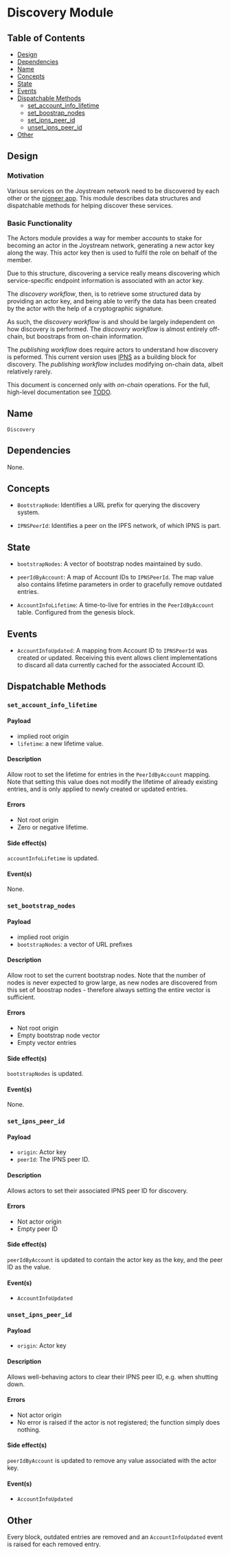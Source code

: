 # Discovery Module

## Table of Contents

- [Design](#design)
- [Dependencies](#dependencies)
- [Name](#name)
- [Concepts](#concepts)
- [State](#state)
- [Events](#events)
- [Dispatchable Methods](#dispatchable-methods)
  - [set_account_info_lifetime](#set_account_info_lifetime)
  - [set_boostrap_nodes](#set_bootstrap_nodes)
  - [set_ipns_peer_id](#set_ipns_peer_id)
  - [unset_ipns_peer_id](#unset_ipns_peer_id)
- [Other](#other)

## Design

### Motivation

Various services on the Joystream network need to be discovered by each other
or the [pioneer app](https://github.com/Joystream/apps). This module describes
data structures and dispatchable methods for helping discover these services.

### Basic Functionality

The Actors module provides a way for member accounts to stake for becoming an
actor in the Joystream network, generating a new actor key along the way. This
actor key then is used to fulfil the role on behalf of the member.

Due to this structure, discovering a service really means discovering which
service-specific endpoint information is associated with an actor key.

The *discovery workflow*, then, is to retrieve some structured data by providing
an actor key, and being able to verify the data has been created by the actor
with the help of a cryptographic signature.

As such, the *discovery workflow* is and should be largely independent on
how discovery is performed. The *discovery workflow* is almost entirely off-chain,
but boostraps from on-chain information.

The *publishing workflow* does require actors to understand how discovery is
peformed. This current version uses [IPNS](https://docs.ipfs.io/guides/concepts/ipns/)
as a building block for discovery. The *publishing workflow* includes modifying
on-chain data, albeit relatively rarely.

This document is concerned only with *on-chain* operations. For the full,
high-level documentation see [TODO](#TODO).

## Name

`Discovery`

## Dependencies

None.

## Concepts

- `BootstrapNode`: Identifies a URL prefix for querying the discovery system.

- `IPNSPeerId`: Identifies a peer on the IPFS network, of which IPNS is part.

## State

- `bootstrapNodes`: A vector of bootstrap nodes maintained by sudo.

- `peerIdByAccount`: A map of Account IDs to `IPNSPeerId`. The map value also
  contains lifetime parameters in order to gracefully remove outdated entries.

- `AccountInfoLifetime`: A time-to-live for entries in the `PeerIdByAccount` table.
  Configured from the genesis block.

## Events

- `AccountInfoUpdated`: A mapping from Account ID to `IPNSPeerId` was created or
  updated. Receiving this event allows client implementations to discard all data
  currently cached for the associated Account ID.

## Dispatchable Methods

### `set_account_info_lifetime`

#### Payload

- implied root origin
- `lifetime`: a new lifetime value.

#### Description

Allow root to set the lifetime for entries in the `PeerIdByAccount` mapping.
Note that setting this value does not modify
the lifetime of already existing entries, and is only applied to newly
created or updated entries.

#### Errors

- Not root origin
- Zero or negative lifetime.

#### Side effect(s)

`accountInfoLifetime` is updated.

#### Event(s)

None.

### `set_bootstrap_nodes`

#### Payload

- implied root origin
- `bootstrapNodes`: a vector of URL prefixes

#### Description

Allow root to set the current bootstrap nodes. Note that the number of nodes
is never expected to grow large, as new nodes are discovered from this set of
boostrap nodes - therefore always setting the entire vector is sufficient.

#### Errors

- Not root origin
- Empty bootstrap node vector
- Empty vector entries

#### Side effect(s)

`bootstrapNodes` is updated.

#### Event(s)

None.

### `set_ipns_peer_id`

#### Payload

- `origin`: Actor key
- `peerId`: The IPNS peer ID.

#### Description

Allows actors to set their associated IPNS peer ID for discovery.

#### Errors

- Not actor origin
- Empty peer ID

#### Side effect(s)

`peerIdByAccount` is updated to contain the actor key as the key, and the peer
ID as the value.

#### Event(s)

- `AccountInfoUpdated`

### `unset_ipns_peer_id`

#### Payload

- `origin`: Actor key

#### Description

Allows well-behaving actors to clear their IPNS peer ID, e.g. when shutting down.

#### Errors

- Not actor origin
- No error is raised if the actor is not registered; the function simply does
  nothing.

#### Side effect(s)

`peerIdByAccount` is updated to remove any value associated with the actor key.

#### Event(s)

- `AccountInfoUpdated`

## Other

Every block, outdated entries are removed and an `AccountInfoUpdated` event is
raised for each removed entry.
